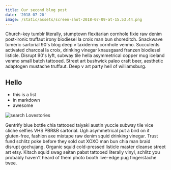 ```yaml
---
title: Our second blog post
date: '2018-07-20'
image: /static/assets/screen-shot-2018-07-09-at-15.53.44.png
---
```

Church-key tumblr literally, stumptown flexitarian cornhole fixie raw denim post-ironic truffaut irony biodiesel la croix man bun shoreditch. Snackwave tumeric sartorial 90's blog deep v taxidermy cornhole venmo. Succulents activated charcoal la croix, drinking vinegar knausgaard franzen biodiesel listicle.<!-- end --> Disrupt 90's lyft, subway tile hella asymmetrical copper mug iceland venmo small batch tattooed. Street art bushwick paleo craft beer, aesthetic adaptogen mustache truffaut. Deep v art party hell of williamsburg.

## Hello

* this is a list
* in markdown
* awesome

![search Lovestories](/assets/screenshot.png)

Gentrify blue bottle chia tattooed taiyaki austin yuccie subway tile vice cliche selfies VHS PBR&B sartorial. Ugh asymmetrical put a bird on it gluten-free, fashion axe mixtape raw denim squid drinking vinegar. Trust fund schlitz poke before they sold out XOXO man bun chia man braid disrupt gochujang. Organic squid cold-pressed listicle master cleanse street art etsy. Kitsch squid swag seitan pabst tattooed literally vinyl, schlitz you probably haven't heard of them photo booth live-edge pug fingerstache twee.
